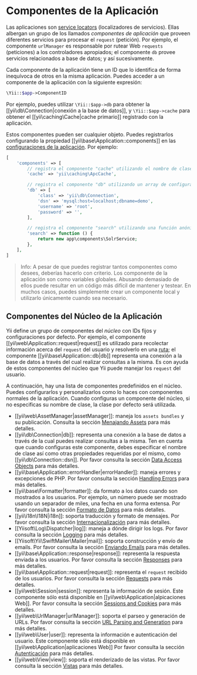 Componentes de la Aplicación
============================

Las aplicaciones son [service locators](concept-service-locators.md) (localizadores de servicios). Ellas albergan
un grupo de los llamados *componentes de aplicación* que proveen diferentes servicios para procesar el `request` (petición).
Por ejemplo, el componente `urlManager` es responsable por rutear Web `requests` (peticiones) a los controladores apropiados;
el componente `db` provee servicios relacionados a base de datos; y así sucesivamente.

Cada componente de la aplicación tiene un ID que lo identifica de forma inequívoca de otros en la misma aplicación.
Puedes acceder a un componente de la aplicación con la siguiente expresión:

```php
\Yii::$app->ComponentID
```

Por ejemplo, puedes utilizar `\Yii::$app->db` para obtener la [[yii\db\Connection|conexión a la base de datos]],
y `\Yii::$app->cache` para obtener el [[yii\caching\Cache|cache primario]] registrado con la aplicación.

Estos componentes pueden ser cualquier objeto. Puedes registrarlos configurando la propiedad [[yii\base\Application::components]]
en las [configuraciones de la aplicación](structure-applications.md#application-configurations).
Por ejemplo:

```php
[
    'components' => [
        // registra el componente "cache" utilizando el nombre de clase
        'cache' => 'yii\caching\ApcCache',

        // registra el componente "db" utilizando un array de configuración
        'db' => [
            'class' => 'yii\db\Connection',
            'dsn' => 'mysql:host=localhost;dbname=demo',
            'username' => 'root',
            'password' => '',
        ],

        // registra el componente "search" utilizando una función anónima
        'search' => function () {
            return new app\components\SolrService;
        },
    ],
]
```

> Info: A pesar de que puedes registrar tantos componentes como desees, deberías hacerlo con criterio.
  Los componente de la aplicación son como variables globales. Abusando demasiado de ellos puede resultar en
  un código más difícil de mantener y testear. En muchos casos, puedes simplemente crear un componente local
  y utilizarlo únicamente cuando sea necesario.


## Componentes del Núcleo de la Aplicación <span id="core-application-components"></span>

Yii define un grupo de componentes del *núcleo* con IDs fijos y configuraciones por defecto. Por ejemplo,
el componente [[yii\web\Application::request|request]] es utilizado para recolectar información acerca
del `request` del usuario y resolverlo en una [ruta](runtime-routing.md); el componente [[yii\base\Application::db|db]]
representa una conexión a la base de datos a través del cual realizar consultas a la misma.
Es con ayuda de estos componentes del núcleo que Yii puede manejar los `request` del usuario.

A continuación, hay una lista de componentes predefinidos en el núcleo. Puedes configurarlos y personalizarlos
como lo haces con componentes normales de la aplicación. Cuando configuras un componente del núcleo,
si no especificas su nombre de clase, la clase por defecto será utilizada.

* [[yii\web\AssetManager|assetManager]]: maneja los `assets bundles` y su publicación.
  Consulta la sección [Menajando Assets](output-assets.md) para más detalles.
* [[yii\db\Connection|db]]: representa una conexión a la base de datos a través de la cual puedes realizar consultas a la misma.
  Ten en cuenta que cuando configuras este componente, debes especificar el nombre de clase así como otras
  propiedades requeridas por el mismo, como [[yii\db\Connection::dsn]].
  Por favor consulta la sección [Data Access Objects](db-dao.md) para más detalles.
* [[yii\base\Application::errorHandler|errorHandler]]: maneja errores y excepciones de PHP.
  Por favor consulta la sección [Handling Errors](tutorial-handling-errors.md) para más detalles.
* [[yii\base\Formatter|formatter]]: da formato a los datos cuando son mostrados a los usuarios. Por ejemplo, un número
  puede ser mostrado usando un separador de miles, una fecha en una forma extensa.
  Por favor consulta la sección [Formato de Datos](output-formatting.md) para más detalles.
* [[yii\i18n\I18N|i18n]]: soporta traducción y formato de mensajes.
  Por favor consulta la sección [Internacionalización](tutorial-i18n.md) para más detalles.
* [[Yiisoft\Log\Dispatcher|log]]: maneja a dónde dirigir los logs.
  Por favor consulta la sección [Logging](tutorial-logging.md) para más detalles.
* [[Yiisoft\Yii\SwiftMailer\Mailer|mail]]: soporta construcción y envío de emails.
  Por favor consulta la sección [Enviando Emails](tutorial-mailing.md) para más detalles.
* [[yii\base\Application::response|response]]: representa la respuesta enviada a los usuarios.
  Por favor consulta la sección [Responses](runtime-responses.md) para más detalles.
* [[yii\base\Application::request|request]]: representa el `request` recibido de los usuarios.
  Por favor consulta la sección [Requests](runtime-requests.md) para más detalles.
* [[yii\web\Session|session]]: representa la información de sesión. Este componente sólo está disponible
  en [[yii\web\Application|alpicaciones Web]].
  Por favor consulta la sección [Sessions and Cookies](runtime-sessions-cookies.md) para más detalles.
* [[yii\web\UrlManager|urlManager]]: soporta el parseo y generación de URLs.
  Por favor consulta la sección [URL Parsing and Generation](runtime-url-handling.md) para más detalles.
* [[yii\web\User|user]]: representa la información e autenticación del usuario. Este componente sólo está disponible
  en [[yii\web\Application|aplicaciones Web]]
  Por favor consulta la sección [Autenticación](security-authentication.md) para más detalles.
* [[yii\web\View|view]]: soporta el renderizado de las vistas.
  Por favor consulta la sección [Vistas](structure-views.md) para más detalles.
